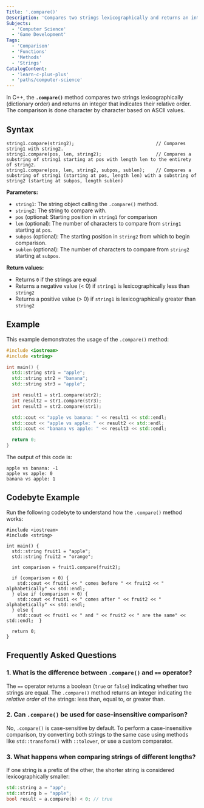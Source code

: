 ```yaml
---
Title: '.compare()'
Description: 'Compares two strings lexicographically and returns an integer indicating their relative order.'
Subjects:
  - 'Computer Science'
  - 'Game Development'
Tags:
  - 'Comparison'
  - 'Functions'
  - 'Methods'
  - 'Strings'
CatalogContent:
  - 'learn-c-plus-plus'
  - 'paths/computer-science'
---
```


In C++, the **`.compare()`** method compares two strings lexicographically (dictionary order) and returns an integer that indicates their relative order. The comparison is done character by character based on ASCII values.

## Syntax

```pseudo
string1.compare(string2);                              // Compares string1 with string2.
string1.compare(pos, len, string2);                    // Compares a substring of string1 starting at pos with length len to the entirety of string2.
string1.compare(pos, len, string2, subpos, sublen);    // Compares a substring of string1 (starting at pos, length len) with a substring of string2 (starting at subpos, length sublen)
```

**Parameters:**

- `string1`: The string object calling the `.compare()` method.
- `string2`: The string to compare with.
- `pos` (optional: Starting position in `string1` for comparison
- `len` (optional): The number of characters to compare from `string1` starting at `pos`.
- `subpos` (optional): The starting position in `string2` from which to begin comparison.
- `sublen` (optional): The number of characters to compare from `string2` starting at `subpos`.

**Return values:**

- Returns `0` if the strings are equal
- Returns a negative value (< 0) if `string1` is lexicographically less than `string2`
- Returns a positive value (> 0) if `string1` is lexicographically greater than `string2`

## Example

This example demonstrates the usage of the `.compare()` method:

```cpp
#include <iostream>
#include <string>

int main() {
  std::string str1 = "apple";
  std::string str2 = "banana";
  std::string str3 = "apple";

  int result1 = str1.compare(str2);
  int result2 = str1.compare(str3);
  int result3 = str2.compare(str1);

  std::cout << "apple vs banana: " << result1 << std::endl;
  std::cout << "apple vs apple: " << result2 << std::endl;
  std::cout << "banana vs apple: " << result3 << std::endl;

  return 0;
}
```

The output of this code is:

```shell
apple vs banana: -1
apple vs apple: 0
banana vs apple: 1
```

## Codebyte Example

Run the following codebyte to understand how the `.compare()` method works:

```codebyte/cpp
#include <iostream>
#include <string>

int main() {
  std::string fruit1 = "apple";
  std::string fruit2 = "orange";

  int comparison = fruit1.compare(fruit2);

  if (comparison < 0) {
    std::cout << fruit1 << " comes before " << fruit2 << " alphabetically" << std::endl;
  } else if (comparison > 0) {
    std::cout << fruit1 << " comes after " << fruit2 << " alphabetically" << std::endl;
  } else {
    std::cout << fruit1 << " and " << fruit2 << " are the same" << std::endl;  }

  return 0;
}
```

## Frequently Asked Questions

### 1. What is the difference between `.compare()` and `==` operator?

The `==` operator returns a boolean (`true` or `false`) indicating whether two strings are equal. The `.compare()` method returns an integer indicating the _relative order_ of the strings: less than, equal to, or greater than.

### 2. Can `.compare()` be used for case-insensitive comparison?

No, `.compare()` is case-sensitive by default. To perform a case-insensitive comparison, try converting both strings to the same case using methods like `std::transform()` with `::tolower`, or use a custom comparator.

### 3. What happens when comparing strings of different lengths?

If one string is a prefix of the other, the shorter string is considered lexicographically smaller:

```cpp
std::string a = "app";
std::string b = "apple";
bool result = a.compare(b) < 0; // true
```
